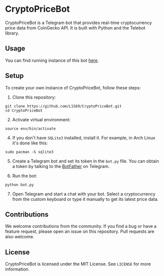 # CryptoPriceBot
CryptoPriceBot is a Telegram bot that provides real-time cryptocurrency price data from CoinGecko API. It is built with Python and the Telebot library.

## Usage
You can find running instance of this bot [here](https://t.me/cryptOwObot).

## Setup
To create your own instance of CryptoPriceBot, follow these steps:
1. Clone this repository:
```
git clone https://github.com/L1S69/CryptoPriceBot.git
cd CryptoPriceBot
```
2. Activate virtual environment:
```
source env/bin/activate

```
4. If you don't have `SQLite3` installed, install it. For example, in Arch Linux it's done like this:
```
sudo pacman -S sqlite3
```
5. Create a Telegram bot and set its token in the `bot.py` file. You can obtain a token by talking to the [BotFather](https://t.me/BotFather) on Telegram.

6. Run the bot:
```
python bot.py
```
7. Open Telegram and start a chat with your bot. Select a cryptocurrency from the custom keyboard or type it manually to get its latest price data.

## Contributions

We welcome contributions from the community. If you find a bug or have a feature request, please open an issue on this repository. Pull requests are also welcome.

## License

CryptoPriceBot is licensed under the MIT License. See `LICENSE` for more information.

